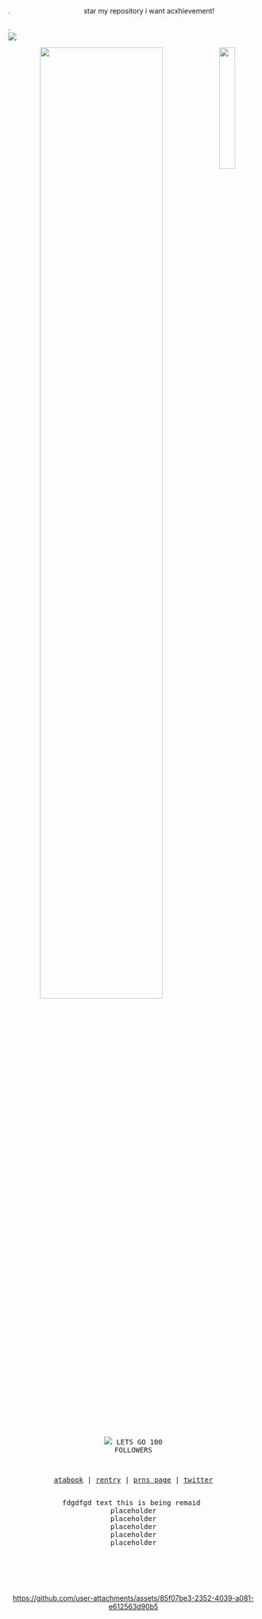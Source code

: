 

.　　　　 　　　　 　　star my repository i want acxhievement!


.　　　　 　　　　　　 　　　　 　　 　　　　 　　　　 　　　　 　　　　 　　　　 　　　　 　　　　 　　　 ![](https://komarev.com/ghpvc/?username=late-night-snacking&style=plastic&color=959ea0)
 
<div align="center">
<img src="https://files.catbox.moe/bg7v5c.png" width="25%" align="right" />
<img src="https://readme-typing-svg.demolab.com?font=Inconsolata&weight=500&size=50&duration=4000&pause=300&color=555aa0&center=true&vCenter=true&multiline=true&repeat=false&random=false&width=1300&height=140&lines=  +YOU+MAN+ENOUGH;TO+TAKE+THE+BLAME+FOR+THIS?+%E2%9C%A9" width="70%" />
<br><br>
<pre>

![](https://files.catbox.moe/k28f1i.png) LETS GO 100 FOLLOWERS


<p align="center"><a href="https://gasa4.atabook.org/">atabook</a> | <a href="https://rentry.co/snackcorre">rentry</a> | <a href="https://en.pronouns.page/@gasa4">prns page</a> | <a href="https://x.com/periodsniffer69">twitter</a></p>
fdgdfgd text this is being remaid 
placeholder
placeholder
placeholder
placeholder
placeholder

</pre>
<br><br><br>


https://github.com/user-attachments/assets/85f07be3-2352-4039-a081-e612563d90b5



